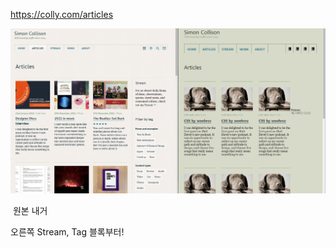 https://colly.com/articles

![](README.assets/진행중.png)

​															원본																															내거

오른쪽 Stream, Tag 블록부터!